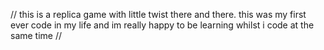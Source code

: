 // this is a replica game with little twist there and there. this was my first ever code in my life and im really happy to be learning whilst i code at the same time //

